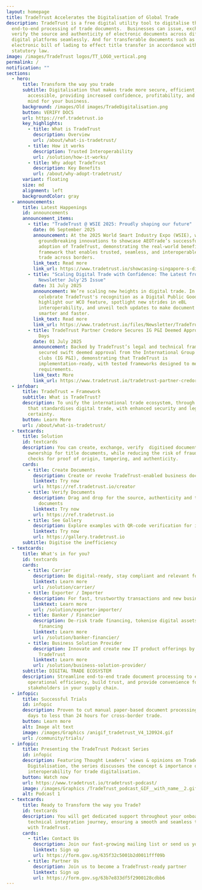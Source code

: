 ```yaml
---
layout: homepage
title: TradeTrust Accelerates the Digitalisation of Global Trade
description: TradeTrust is a free digital utility tool to digitalise the
  end-to-end processing of trade documents.  Businesses can issue, exchange,
  verify the source and authenticity of electronic documents across different
  digital platforms seamlessly. And for transferable documents such as
  electronic bill of lading to effect title transfer in accordance with
  statutory law.
image: /images/TradeTrust logos/TT_LOGO_vertical.png
permalink: /
notification: ""
sections:
  - hero:
      title: Transform the way you trade
      subtitle: Digitalisation that makes trade more secure, efficient, and
        accessible, providing increased confidence, profitability, and peace of
        mind for your business.
      background: /images/Old images/TradeDigitalisation.png
      button: VERIFY DOCS
      url: https://ref.tradetrust.io
      key_highlights:
        - title: What is TradeTrust
          description: Overview
          url: /about/what-is-tradetrust/
        - title: How it works
          description: Trusted Interoperability
          url: /solution/how-it-works/
        - title: Why adopt TradeTrust
          description: Key Benefits
          url: /about/why-adopt-tradetrust/
      variant: floating
      size: md
      alignment: left
      backgroundColor: gray
  - announcements:
      title: Latest Happenings
      id: announcements
      announcement_items:
        - title: "TradeTrust @ WSIE 2025: Proudly shaping our future"
          date: 06 September 2025
          announcement: At the 2025 World Smart Industry Expo (WSIE), we stood alongside
            groundbreaking innovations to showcase AEOTrade’s successful
            adoption of TradeTrust, demonstrating the real-world benefits of a
            framework that enables trusted, seamless, and interoperable digital
            trade across borders.
          link_text: Read more
          link_url: https://www.tradetrust.io/showcasing-singapore-s-digital-trade-leadership-at-wsie-2025-tradetrust-in-focus/
        - title: "Scaling Digital Trade with Confidence: The Latest from TradeTrust
            Newsletter July'25 Issue"
          date: 31 July 2025
          announcement: We’re scaling new heights in digital trade. In this issue, we
            celebrate TradeTrust's recognition as a Digital Public Good,
            highlight our WCO feature, spotlight new strides in eBL
            interoperability, and unveil tech updates to make document handling
            smarter and faster.
          link_text: Read more
          link_url: https://www.tradetrust.io/files/Newsletter/TradeTrust_Newsletter_July_2025.pdf
        - title: TradeTrust Partner Credore Secures IG P&I Deemed Approval in Just Over 40
            Days
          date: 01 July 2025
          announcement: Backed by TradeTrust’s legal and technical frameworks, Credore
            secured swift deemed approval from the International Group of P&I
            clubs (IG P&I), demonstrating that TradeTrust is
            implementation-ready, with tested frameworks designed to meet global
            requirements.
          link_text: More
          link_url: https://www.tradetrust.io/tradetrust-partner-credore-secures-ig-p-i-deemed-approval-in-just-over-40-days/
  - infobar:
      title: TradeTrust = Framework
      subtitle: What is TradeTrust?
      description: To unify the international trade ecosystem, through a framework
        that standardises digital trade, with enhanced security and legal
        certainty.
      button: Learn More
      url: /about/what-is-tradetrust/
  - textcards:
      title: Solution
      id: textcards
      description: You can create, exchange, verify  digitised documents, and transfer
        ownership for title documents, while reducing the risk of fraud through
        checks for proof of origin, tampering, and authenticity.
      cards:
        - title: Create Documents
          description: Create or revoke TradeTrust-enabled business documents
          linktext: Try now
          url: https://ref.tradetrust.io/creator
        - title: Verify Documents
          description: Drag and drop for the source, authenticity and transfer title of
            documents
          linktext: Try now
          url: https://ref.tradetrust.io
        - title: See Gallery
          description: Explore examples with QR-code verification for instant authentication
          linktext: Try now
          url: https://gallery.tradetrust.io
      subtitle: Digitise the inefficiency
  - textcards:
      title: What's in for you?
      id: textcards
      cards:
        - title: Carrier
          description: Be digital-ready, stay compliant and relevant for future needs
          linktext: Learn more
          url: /solution/carrier/
        - title: Exporter / Importer
          description: For fast, trustworthy transactions and new business opportunities
          linktext: Learn more
          url: /solution/exporter-importer/
        - title: Banker / Financier
          description: De-risk trade financing, tokenise digital assets for fractionalised
            financing
          linktext: Learn more
          url: /solution/banker-financier/
        - title: Business Solution Provider
          description: Innovate and create new IT product offerings by building upon
            TradeTrust
          linktext: Learn more
          url: /solution/business-solution-provider/
      subtitle: DIGITAL TRADE ECOSYSTEM
      description: Streamline end-to-end trade document processing to enhance
        operational efficiency, build trust, and provide convenience for
        stakeholders in your supply chain.
  - infopic:
      title: Successful Trials
      id: infopic
      description: Proven to cut manual paper-based document processing time from 5
        days to less than 24 hours for cross-border trade.
      button: Learn more
      alt: Image alt text
      image: /images/Graphics /anigif_tradetrust_V4_120924.gif
      url: /community/trials/
  - infopic:
      title: Presenting the TradeTrust Podcast Series
      id: infopic
      description: Featuring Thought Leaders’ views & opinions on Trade
        Digitalisation, the series discusses the concept & importance of
        interoperability for trade digitalisation.
      button: Watch now
      url: https://www.tradetrust.io/tradetrust-podcast/
      image: /images/Graphics /TradeTrust_podcast_GIF__with_name__2.gif
      alt: Podcast 1
  - textcards:
      title: Ready to Transform the way you Trade?
      id: textcards
      description: You will get dedicated support throughout your onboarding and
        technical integration journey, ensuring a smooth and seamless transition
        with TradeTrust.
      cards:
        - title: Contact Us
          description: Join our fast-growing mailing list or send us your queries
          linktext: Sign up
          url: https://form.gov.sg/635f32c5001b2d0011fff09b
        - title: Partner Us
          description: Join us to become a TradeTrust-ready partner
          linktext: Sign up
          url: https://form.gov.sg/63b7e833df5f2900128cdbb6
---
```

